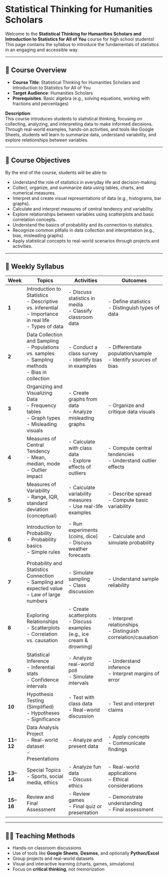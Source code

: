# Statistical Thinking for Humanities Scholars

Welcome to the **Statistical Thinking for Humanities Scholars and Introduction to Statistics for All of You** course for high school students! This page contains the syllabus to introduce the fundamentals of statistics in an engaging and accessible way.

---

## 📘 Course Overview

- **Course Title**: Statistical Thinking for Humanities Scholars and Introduction to Statistics for All of You  
- **Target Audience**: Humanities Scholars 
- **Prerequisites**: Basic algebra (e.g., solving equations, working with fractions and percentages)

**Description**:  
This course introduces students to statistical thinking, focusing on collecting, analyzing, and interpreting data to make informed decisions. Through real-world examples, hands-on activities, and tools like Google Sheets, students will learn to summarize data, understand variability, and explore relationships between variables.

---

## 🎯 Course Objectives

By the end of the course, students will be able to:

- Understand the role of statistics in everyday life and decision-making.
- Collect, organize, and summarize data using tables, charts, and numerical measures.
- Interpret and create visual representations of data (e.g., histograms, bar graphs).
- Calculate and interpret measures of central tendency and variability.
- Explore relationships between variables using scatterplots and basic correlation concepts.
- Understand the basics of probability and its connection to statistics.
- Recognize common pitfalls in data collection and interpretation (e.g., bias, misleading graphs).
- Apply statistical concepts to real-world scenarios through projects and activities.

---

## 📅 Weekly Syllabus

| **Week** | **Topics** | **Activities** | **Outcomes** |
|---------|------------|----------------|--------------|
| **1** | Introduction to Statistics<br>- Descriptive vs. inferential<br>- Importance in real life<br>- Types of data | - Discuss statistics in media<br>- Classify classroom data | - Define statistics<br>- Distinguish types of data |
| **2** | Data Collection and Sampling<br>- Populations vs. samples<br>- Sampling methods<br>- Bias in collection | - Conduct a class survey<br>- Identify bias in examples | - Differentiate population/sample<br>- Identify sources of bias |
| **3** | Organizing and Visualizing Data<br>- Frequency tables<br>- Graph types<br>- Misleading visuals | - Create graphs from data<br>- Analyze misleading graphs | - Organize and critique data visuals |
| **4** | Measures of Central Tendency<br>- Mean, median, mode<br>- Outlier impact | - Calculate with class data<br>- Explore effects of outliers | - Compute central tendencies<br>- Understand outlier effects |
| **5** | Measures of Variability<br>- Range, IQR, standard deviation (conceptual) | - Calculate variability measures<br>- Use real-life examples | - Describe spread<br>- Compute basic variability |
| **6** | Introduction to Probability<br>- Probability basics<br>- Simple rules | - Run experiments (coins, dice)<br>- Discuss weather forecasts | - Calculate and simulate probability |
| **7** | Probability and Statistics Connection<br>- Sampling and expected value<br>- Law of large numbers | - Simulate sampling<br>- Class discussion | - Understand sample reliability |
| **8** | Exploring Relationships<br>- Scatterplots<br>- Correlation vs. causation | - Create scatterplots<br>- Discuss examples (e.g., ice cream & drowning) | - Interpret relationships<br>- Distinguish correlation/causation |
| **9** | Statistical Inference<br>- Inferential stats<br>- Confidence intervals | - Analyze real-world poll<br>- Simulate intervals | - Understand inference<br>- Interpret margins of error |
| **10** | Hypothesis Testing (Simplified)<br>- Hypotheses<br>- Significance | - Test with class data<br>- Real-world discussion | - Test and interpret claims |
| **11–12** | Data Analysis Project<br>- Real-world dataset<br>- Presentations | - Analyze and present data | - Apply concepts<br>- Communicate findings |
| **13–14** | Special Topics<br>- Sports, social media, ethics | - Analyze fun data<br>- Discuss ethics | - Real-world applications<br>- Ethical considerations |
| **15–16** | Review and Final Assessment | - Review games<br>- Final quiz or presentation | - Demonstrate understanding<br>- Final assessment |

---

## 👩‍🏫 Teaching Methods

- Hands-on classroom discussions
- Use of tools like **Google Sheets**, **Desmos**, and optionally **Python/Excel**
- Group projects and real-world datasets
- Visual and interactive learning (charts, games, simulations)
- Focus on **critical thinking**, not memorization

